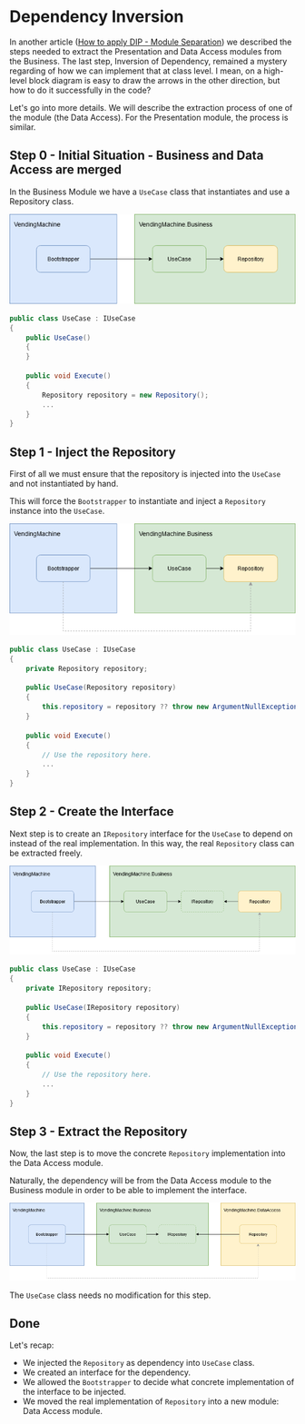 # Dependency Inversion

In another article ([How to apply DIP - Module Separation](../how-to-apply-dip/README.md)) we described the steps needed to extract the Presentation and Data  Access modules from the Business. The last step, Inversion of  Dependency, remained a mystery regarding of how we can implement that at class level. I mean, on a high-level block diagram is easy to draw the  arrows in the other direction, but how to do it successfully in the  code?

Let's go into more details. We will describe the extraction  process of one of the module (the Data Access). For the Presentation  module, the process is similar.

## Step 0 - Initial Situation - Business and Data Access are merged 

In the Business Module we have a `UseCase` class that instantiates and use a Repository class.

![DIP Initial](README.resources/dip1-initial.drawio.png)  



```csharp
public class UseCase : IUseCase
{
    public UseCase()
    {
    }
    
    public void Execute()
    {
        Repository repository = new Repository();
        ...
    }
}
```

## Step 1 - Inject the Repository

First of all we must ensure that the repository is injected into the `UseCase` and not instantiated by hand.

This will force the `Bootstrapper` to instantiate and inject a `Repository` instance into the `UseCase`.

![DIP Inject the Repository](README.resources/dip1-inject-repository.drawio.png)

```csharp
public class UseCase : IUseCase
{
    private Repository repository;
 
    public UseCase(Repository repository)
    {
        this.repository = repository ?? throw new ArgumentNullException(nameof(repository));
    }
 
    public void Execute()
    {
        // Use the repository here.
        ...
    }
}
```

## Step 2 - Create the Interface

Next step is to create an `IRepository` interface for the `UseCase` to depend on instead of the real implementation. In this way, the real `Repository` class can be extracted freely.

![DIP Create Interface](README.resources/dip1-create-interface.drawio.png)

```csharp
public class UseCase : IUseCase
{
    private IRepository repository;
  
    public UseCase(IRepository repository)
    {
        this.repository = repository ?? throw new ArgumentNullException(nameof(repository));
    }
 
    public void Execute()
    {
        // Use the repository here.
        ...
    }
}
```

## Step 3 - Extract the Repository 

Now, the last step is to move the concrete `Repository` implementation into the Data Access module.

Naturally, the dependency will be from the Data Access module to the Business  module in order to be able to implement the interface.

![DIP Extract Repository](README.resources/dip1-extract-repository.drawio.png)

The `UseCase` class needs no modification for this step.

## Done

Let's recap:

- We injected the `Repository` as dependency into `UseCase` class.
- We created an interface for the dependency.
- We allowed the `Bootstrapper` to decide what concrete implementation of the interface to be injected.
- We moved the real implementation of `Repository` into a new module: Data Access module.
